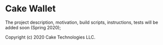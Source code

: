 # Cake Wallet

The project description, motivation, build scripts, instructions, tests will be added soon (Spring 2020);

Copyright (c) 2020 Cake Technologies LLC.
